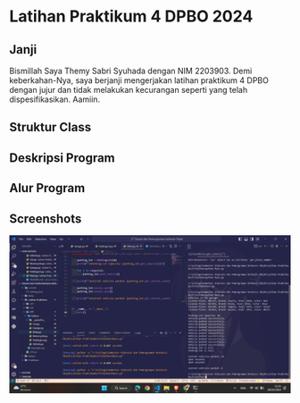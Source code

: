 # Latihan Praktikum 4 DPBO 2024

## Janji

Bismillah
Saya Themy Sabri Syuhada dengan NIM 2203903. Demi keberkahan-Nya, saya berjanji mengerjakan latihan praktikum 4 DPBO dengan jujur dan tidak melakukan kecurangan seperti yang telah dispesifikasikan.
Aamiin.

## Struktur Class

## Deskripsi Program

## Alur Program

## Screenshots

![Run Python](image.png)
